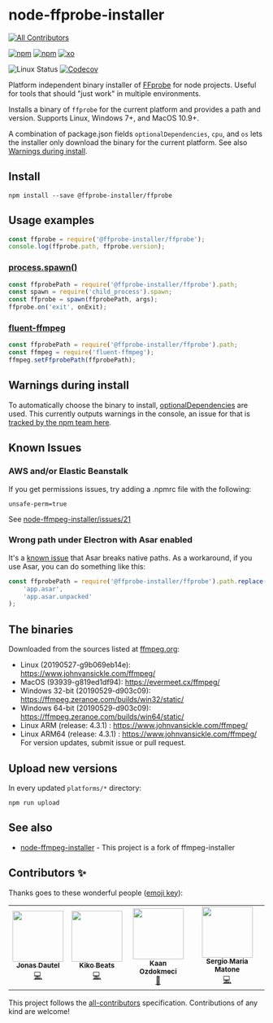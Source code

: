 # node-ffprobe-installer
<!-- ALL-CONTRIBUTORS-BADGE:START - Do not remove or modify this section -->
[![All Contributors](https://img.shields.io/badge/all_contributors-4-orange.svg?style=flat-square)](#contributors-)
<!-- ALL-CONTRIBUTORS-BADGE:END -->

[![npm](https://img.shields.io/npm/dt/@ffprobe-installer/ffprobe.svg?style=flat-square)](https://www.npmjs.com/package/@ffprobe-installer/ffprobe) [![npm](https://img.shields.io/npm/v/@ffprobe-installer/ffprobe.svg?style=flat-square)](https://www.npmjs.com/package/@ffprobe-installer/ffprobe?activeTab=versions) [![xo](https://img.shields.io/badge/code%20style-XO-60CFBE.svg?longCache=true&style=flat-square&logo=)](https://github.com/xojs/xo)

![Linux Status](https://img.shields.io/github/workflow/status/SavageCore/node-ffprobe-installer/linux) [![Codecov](https://img.shields.io/codecov/c/github/SavageCore/node-ffprobe-installer.svg?style=flat-square)](https://codecov.io/gh/SavageCore/node-ffprobe-installer/)

Platform independent binary installer of [FFprobe](https://ffmpeg.org/) for node projects. Useful for tools that should "just work" in multiple environments.

Installs a binary of `ffprobe` for the current platform and provides a path and version. Supports Linux, Windows 7+, and MacOS 10.9+.

A combination of package.json fields `optionalDependencies`, `cpu`, and `os` lets the installer only download the binary for the current platform. See also [Warnings during install](https://github.com/SavageCore/node-ffprobe-installer/blob/master/README.md#warnings-during-install).

## Install

    npm install --save @ffprobe-installer/ffprobe

## Usage examples

```javascript
const ffprobe = require('@ffprobe-installer/ffprobe');
console.log(ffprobe.path, ffprobe.version);
```

### [process.spawn()](https://nodejs.org/api/child_process.html#child_process_child_process_spawn_command_args_options)

```javascript
const ffprobePath = require('@ffprobe-installer/ffprobe').path;
const spawn = require('child_process').spawn;
const ffprobe = spawn(ffprobePath, args);
ffprobe.on('exit', onExit);
```

### [fluent-ffmpeg](https://github.com/fluent-ffmpeg/node-fluent-ffmpeg)

```javascript
const ffprobePath = require('@ffprobe-installer/ffprobe').path;
const ffmpeg = require('fluent-ffmpeg');
ffmpeg.setFfprobePath(ffprobePath);
```

## Warnings during install

To automatically choose the binary to install, [optionalDependencies](https://docs.npmjs.com/files/package.json#optionaldependencies) are used. This currently outputs warnings in the console, an issue for that is [tracked by the npm team here](https://github.com/npm/npm/issues/9567).

## Known Issues

### AWS and/or Elastic Beanstalk

If you get permissions issues, try adding a .npmrc file with the following:

    unsafe-perm=true

See [node-ffmpeg-installer/issues/21](https://github.com/kribblo/node-ffmpeg-installer/issues/21)

### Wrong path under Electron with Asar enabled

It's a [known issue](https://github.com/electron-userland/electron-packager/issues/740) that Asar breaks native paths. As a workaround, if you use Asar, you can do something like this:

```javascript
const ffprobePath = require('@ffprobe-installer/ffprobe').path.replace(
	'app.asar',
	'app.asar.unpacked'
);
```

## The binaries

Downloaded from the sources listed at [ffmpeg.org](https://ffmpeg.org/download.html):

- Linux (20190527-g9b069eb14e): https://www.johnvansickle.com/ffmpeg/
- MacOS (93939-g819ed1df94): https://evermeet.cx/ffmpeg/
- Windows 32-bit (20190529-d903c09): https://ffmpeg.zeranoe.com/builds/win32/static/
- Windows 64-bit (20190529-d903c09): https://ffmpeg.zeranoe.com/builds/win64/static/
- Linux ARM (release: 4.3.1) :   https://www.johnvansickle.com/ffmpeg/
- Linux ARM64 (release: 4.3.1) :   https://www.johnvansickle.com/ffmpeg/
For version updates, submit issue or pull request.

## Upload new versions

In every updated `platforms/*` directory:

    npm run upload

## See also

- [node-ffmpeg-installer](https://www.npmjs.com/package/@ffmpeg-installer/ffmpeg) - This project is a fork of ffmpeg-installer

## Contributors ✨

Thanks goes to these wonderful people ([emoji key](https://allcontributors.org/docs/en/emoji-key)):

<!-- ALL-CONTRIBUTORS-LIST:START - Do not remove or modify this section -->
<!-- prettier-ignore-start -->
<!-- markdownlint-disable -->
<table>
  <tr>
    <td align="center"><a href="https://jonasdautel.dev"><img src="https://avatars3.githubusercontent.com/u/16684499?v=4" width="100px;" alt=""/><br /><sub><b>Jonas Dautel</b></sub></a><br /><a href="https://github.com/SavageCore/node-ffprobe-installer/commits?author=SNRSE" title="Code">💻</a></td>
    <td align="center"><a href="https://kikobeats.com"><img src="https://avatars2.githubusercontent.com/u/2096101?v=4" width="100px;" alt=""/><br /><sub><b>Kiko Beats</b></sub></a><br /><a href="https://github.com/SavageCore/node-ffprobe-installer/commits?author=Kikobeats" title="Code">💻</a></td>
    <td align="center"><a href="https://github.com/kaandok"><img src="https://avatars0.githubusercontent.com/u/472836?v=4" width="100px;" alt=""/><br /><sub><b>Kaan Ozdokmeci</b></sub></a><br /><a href="https://github.com/SavageCore/node-ffprobe-installer/commits?author=kaandok" title="Documentation">📖</a></td>
    <td align="center"><a href="https://github.com/sw360cab"><img src="https://avatars0.githubusercontent.com/u/777866?v=4" width="100px;" alt=""/><br /><sub><b>Sergio Maria Matone</b></sub></a><br /><a href="https://github.com/SavageCore/node-ffprobe-installer/commits?author=sw360cab" title="Code">💻</a></td>
  </tr>
</table>

<!-- markdownlint-enable -->
<!-- prettier-ignore-end -->
<!-- ALL-CONTRIBUTORS-LIST:END -->

This project follows the [all-contributors](https://github.com/all-contributors/all-contributors) specification. Contributions of any kind are welcome!
